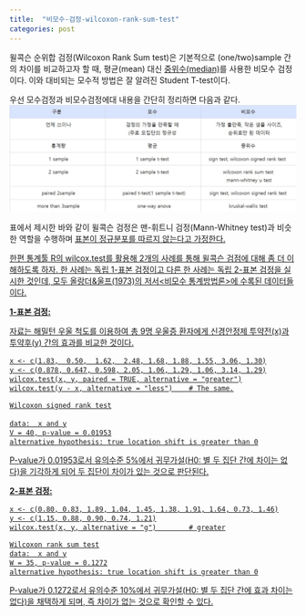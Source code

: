 ```yaml
---
title:  "비모수-검정-wilcoxon-rank-sum-test"
categories: post
---
```



윌콕슨 순위합 검정(Wilcoxon Rank Sum test)은 기본적으로 (one/two)sample 간의 차이를 비교하고자 할 때, 평균(mean) 대신 <u>중위수(median)</u>를 사용한 비모수 검정이다. 이와 대비되는 모수적 방법은 잘 알려진 Student T-test이다.   
  
우선 모수검정과 비모수검정에대 내용을 간단히 정리하면 다음과 같다.
![table 1](https://raw.githubusercontent.com/iron-hong/iron-hong.github.io/master/_images/nontest.jpg)

표에서 제시한 바와 같이 윌콕슨 검정은 맨-휘트니 검정(Mann-Whitney test)과 비슷한 역할을 수행하며 <u>표본이 정규분포를 따르지 않는다고 가정한다.

한편 통계툴 R의 wilcox.test를 활용해 2개의 사례를 통해 윌콕슨 검점에 대해 좀 더 이해하도록 하자. 한 사례는 독립 1-표본 검정이고 다른 한 사례는 독립 2-표본 검정을 실시한 것인데, 모두 올랑더&울프(1973)의 저서<비모수 통계방법론>에 수록된 데이터들이다.

**1-표본 검정:**


자료는 해밀턴 우울 척도를 이용하여 총 9명 우울증 환자에게 신경안정제 투약전(x)과 투약후(y) 간의 효과를 비교한 것이다.
```{r}
x <- c(1.83,  0.50,  1.62,  2.48, 1.68, 1.88, 1.55, 3.06, 1.30)
y <- c(0.878, 0.647, 0.598, 2.05, 1.06, 1.29, 1.06, 3.14, 1.29)
wilcox.test(x, y, paired = TRUE, alternative = "greater")
wilcox.test(y - x, alternative = "less")    # The same.
```

```{r}
Wilcoxon signed rank test

data:  x and y
V = 40, p-value = 0.01953
alternative hypothesis: true location shift is greater than 0
```
P-value가 0.01953로서 유의수준 5%에서 귀무가설(H0: 별 두 집단 간에 차이는 없다)을 기각하게 되어 두 집단이 차이가 있는 것으로 판단된다.


**2-표본 검정:**


```{r}
x <- c(0.80, 0.83, 1.89, 1.04, 1.45, 1.38, 1.91, 1.64, 0.73, 1.46)
y <- c(1.15, 0.88, 0.90, 0.74, 1.21)
wilcox.test(x, y, alternative = "g")        # greater
```
```
Wilcoxon rank sum test
data:  x and y
W = 35, p-value = 0.1272
alternative hypothesis: true location shift is greater than 0
```
P-value가 0.1272로서 유의수준 10%에서 귀무가설(H0: 별 두 집단 간에 효과 차이는 없다)을 채택하게 되며, 즉 차이가 없는 것으로 확인할 수 있다.

